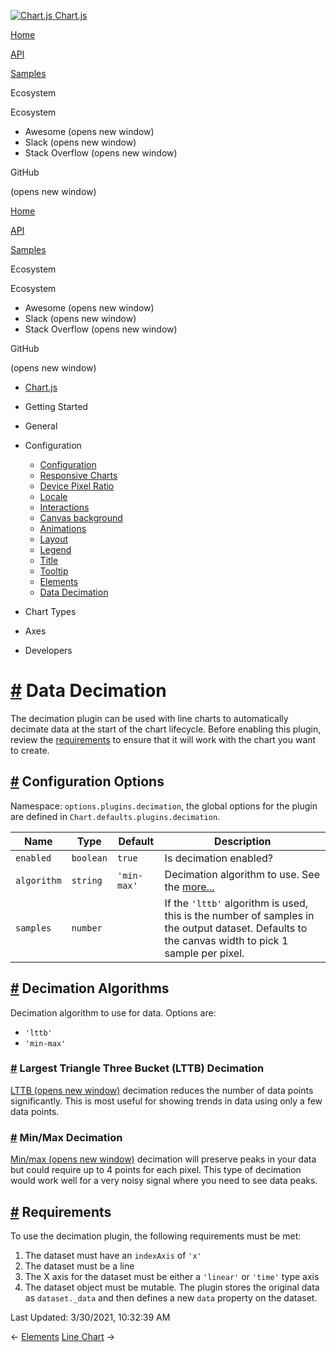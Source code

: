 <a href="/docs/3.0.0/" class="home-link router-link-active"><img src="/docs/3.0.0/favicon.ico" alt="Chart.js" class="logo" /> <span class="site-name can-hide">Chart.js</span></a>

<a href="/docs/3.0.0/" class="nav-link">Home</a>

<a href="/docs/3.0.0/api/" class="nav-link">API</a>

<a href="/docs/3.0.0/samples/" class="nav-link">Samples</a>

<span class="title">Ecosystem</span> <span class="arrow down"></span>

<span class="title">Ecosystem</span> <span class="arrow right"></span>

-   Awesome
    <span class="sr-only">(opens new window)</span>
-   Slack
    <span class="sr-only">(opens new window)</span>
-   Stack Overflow
    <span class="sr-only">(opens new window)</span>

GitHub

<span class="sr-only">(opens new window)</span>

<a href="/docs/3.0.0/" class="nav-link">Home</a>

<a href="/docs/3.0.0/api/" class="nav-link">API</a>

<a href="/docs/3.0.0/samples/" class="nav-link">Samples</a>

<span class="title">Ecosystem</span> <span class="arrow down"></span>

<span class="title">Ecosystem</span> <span class="arrow right"></span>

-   Awesome
    <span class="sr-only">(opens new window)</span>
-   Slack
    <span class="sr-only">(opens new window)</span>
-   Stack Overflow
    <span class="sr-only">(opens new window)</span>

GitHub

<span class="sr-only">(opens new window)</span>

-   <a href="/docs/3.0.0/" class="sidebar-link">Chart.js</a>
-   Getting Started <span class="arrow right"></span>

-   General <span class="arrow right"></span>

-   Configuration <span class="arrow down"></span>

    -   <a href="/docs/3.0.0/configuration/" class="sidebar-link">Configuration</a>
    -   <a href="/docs/3.0.0/configuration/responsive.html" class="sidebar-link">Responsive Charts</a>
    -   <a href="/docs/3.0.0/configuration/device-pixel-ratio.html" class="sidebar-link">Device Pixel Ratio</a>
    -   <a href="/docs/3.0.0/configuration/locale.html" class="sidebar-link">Locale</a>
    -   <a href="/docs/3.0.0/configuration/interactions.html" class="sidebar-link">Interactions</a>
    -   <a href="/docs/3.0.0/configuration/canvas-background.html" class="sidebar-link">Canvas background</a>
    -   <a href="/docs/3.0.0/configuration/animations.html" class="sidebar-link">Animations</a>
    -   <a href="/docs/3.0.0/configuration/layout.html" class="sidebar-link">Layout</a>
    -   <a href="/docs/3.0.0/configuration/legend.html" class="sidebar-link">Legend</a>
    -   <a href="/docs/3.0.0/configuration/title.html" class="sidebar-link">Title</a>
    -   <a href="/docs/3.0.0/configuration/tooltip.html" class="sidebar-link">Tooltip</a>
    -   <a href="/docs/3.0.0/configuration/elements.html" class="sidebar-link">Elements</a>
    -   <a href="/docs/3.0.0/configuration/decimation.html" class="active sidebar-link">Data Decimation</a>

-   Chart Types <span class="arrow right"></span>

-   Axes <span class="arrow right"></span>

-   Developers <span class="arrow right"></span>

<a href="#data-decimation" class="header-anchor">#</a> Data Decimation
======================================================================

The decimation plugin can be used with line charts to automatically decimate data at the start of the chart lifecycle. Before enabling this plugin, review the [requirements](#requirements) to ensure that it will work with the chart you want to create.

<a href="#configuration-options" class="header-anchor">#</a> Configuration Options
----------------------------------------------------------------------------------

Namespace: `options.plugins.decimation`, the global options for the plugin are defined in `Chart.defaults.plugins.decimation`.

<table><thead><tr class="header"><th>Name</th><th>Type</th><th>Default</th><th>Description</th></tr></thead><tbody><tr class="odd"><td><code>enabled</code></td><td><code>boolean</code></td><td><code>true</code></td><td>Is decimation enabled?</td></tr><tr class="even"><td><code>algorithm</code></td><td><code>string</code></td><td><code>'min-max'</code></td><td>Decimation algorithm to use. See the <a href="#decimation-algorithms">more...</a></td></tr><tr class="odd"><td><code>samples</code></td><td><code>number</code></td><td></td><td>If the <code>'lttb'</code> algorithm is used, this is the number of samples in the output dataset. Defaults to the canvas width to pick 1 sample per pixel.</td></tr></tbody></table>

<a href="#decimation-algorithms" class="header-anchor">#</a> Decimation Algorithms
----------------------------------------------------------------------------------

Decimation algorithm to use for data. Options are:

-   `'lttb'`
-   `'min-max'`

### <a href="#largest-triangle-three-bucket-lttb-decimation" class="header-anchor">#</a> Largest Triangle Three Bucket (LTTB) Decimation

[LTTB <span class="sr-only">(opens new window)</span>](https://github.com/sveinn-steinarsson/flot-downsample) decimation reduces the number of data points significantly. This is most useful for showing trends in data using only a few data points.

### <a href="#min-max-decimation" class="header-anchor">#</a> Min/Max Decimation

[Min/max <span class="sr-only">(opens new window)</span>](https://digital.ni.com/public.nsf/allkb/F694FFEEA0ACF282862576020075F784) decimation will preserve peaks in your data but could require up to 4 points for each pixel. This type of decimation would work well for a very noisy signal where you need to see data peaks.

<a href="#requirements" class="header-anchor">#</a> Requirements
----------------------------------------------------------------

To use the decimation plugin, the following requirements must be met:

1.  The dataset must have an `indexAxis` of `'x'`
2.  The dataset must be a line
3.  The X axis for the dataset must be either a `'linear'` or `'time'` type axis
4.  The dataset object must be mutable. The plugin stores the original data as `dataset._data` and then defines a new `data` property on the dataset.

<span class="prefix">Last Updated:</span> <span class="time">3/30/2021, 10:32:39 AM</span>

<span class="prev"> ← <a href="/docs/3.0.0/configuration/elements.html" class="prev">Elements</a> </span> <span class="next"> [Line Chart](/docs/3.0.0/charts/line.html) → </span>
